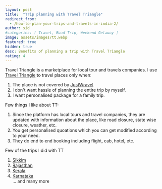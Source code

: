 ```yaml
---
layout: post
title:  "Trip planning with Travel Triangle"
redirect_from:
  - /how-to-plan-your-trips-and-travels-in-india-2/
author: sid
#categories: [ Travel, Road Trip, Weekend Getaway ]
image: assets/images/tt.webp
featured: true
hidden: true
desc: Benefits of planning a trip with Travel Triangle
rating: 4
---
```


Travel Triangle is a marketplace for local tour and travels companies. I use [Travel Triangle](https://traveltriangle.com/) to travel places only when:

1. The place is not covered by [JustWravel](https://www.justwravel.com/).
2. I don't want hassle of planning the entire trip by myself.
3. I want personalised package for a family trip.

Few things I like about TT:
1. Since the platform has local tours and travel companies, they are updated with information about the place, like road closure, state wise closure, weather, etc.
2. You get personalised quoations which you can get modified according to your need.
3. They do end to end booking including flight, cab, hotel, etc.

Few of the trips I did with TT
1. [Sikkim](https://traveltriangle.com/agents/343038343731332d53696b-sikkim-hills-tours-and-travels)
2. [Rajasthan](https://traveltriangle.com/agents/323139323933372d547269-trippy-holidays)
3. [Kerala](https://traveltriangle.com/agents/3139383738372d736b79-sky-tours-and-travel-com)
4. [Karnataka](https://traveltriangle.com/agents/363237303139382d545241-TRAVEL-CORP-HOSPITALITY-SERVICES)
<br/>... and many more